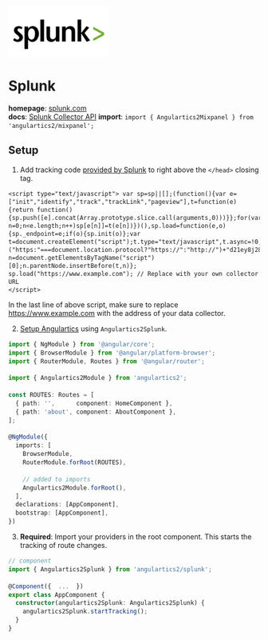 <img 
    src="../../../assets/svg/splunk.svg" 
    alt="Splunk logo"
    height="100px"
    width="200px" />

# Splunk
__homepage__: [splunk.com](https://www.splunk.com/)  
__docs__: [Splunk Collector API](https://github.com/splunk/splunk-demo-collector-for-analyticsjs#api) 
__import__: `import { Angulartics2Mixpanel } from 'angulartics2/mixpanel';`  

## Setup
1. Add tracking code [provided by Splunk](https://www.splunk.com/blog/2013/10/17/still-using-3rd-party-web-analytics-providers-build-your-own-using-splunk.html) to right above the `</head>` closing tag. 
  ```
  <script type="text/javascript"> var sp=sp||[];(function(){var e=["init","identify","track","trackLink","pageview"],t=function(e){return function(){sp.push([e].concat(Array.prototype.slice.call(arguments,0)))}};for(var n=0;n<e.length;n++)sp[e[n]]=t(e[n])})(),sp.load=function(e,o){sp._endpoint=e;if(o){sp.init(o)};var t=document.createElement("script");t.type="text/javascript",t.async=!0,t.src=("https:"===document.location.protocol?"https://":"http://")+"d21ey8j28ejz92.cloudfront.net/analytics/v1/sp.min.js";var n=document.getElementsByTagName("script")[0];n.parentNode.insertBefore(t,n)};
  sp.load("https://www.example.com"); // Replace with your own collector URL
  </script>
  ```
  In the last line of above script, make sure to replace https://www.example.com with the address of your data collector.
  
2. [Setup Angulartics](https://github.com/angulartics/angulartics2/tree/next#installation) using `Angulartics2Splunk`.
```ts
import { NgModule } from '@angular/core';
import { BrowserModule } from '@angular/platform-browser';
import { RouterModule, Routes } from '@angular/router';

import { Angulartics2Module } from 'angulartics2';

const ROUTES: Routes = [
  { path: '',      component: HomeComponent },
  { path: 'about', component: AboutComponent },
];

@NgModule({
  imports: [
    BrowserModule,
    RouterModule.forRoot(ROUTES),

    // added to imports
    Angulartics2Module.forRoot(),
  ],
  declarations: [AppComponent],
  bootstrap: [AppComponent],
})
```
3. __Required__: Import your providers in the root component. This starts the tracking of route changes.
```ts
// component
import { Angulartics2Splunk } from 'angulartics2/splunk';

@Component({  ...  })
export class AppComponent {
  constructor(angulartics2Splunk: Angulartics2Splunk) {
    angulartics2Splunk.startTracking();
  }
}
```
